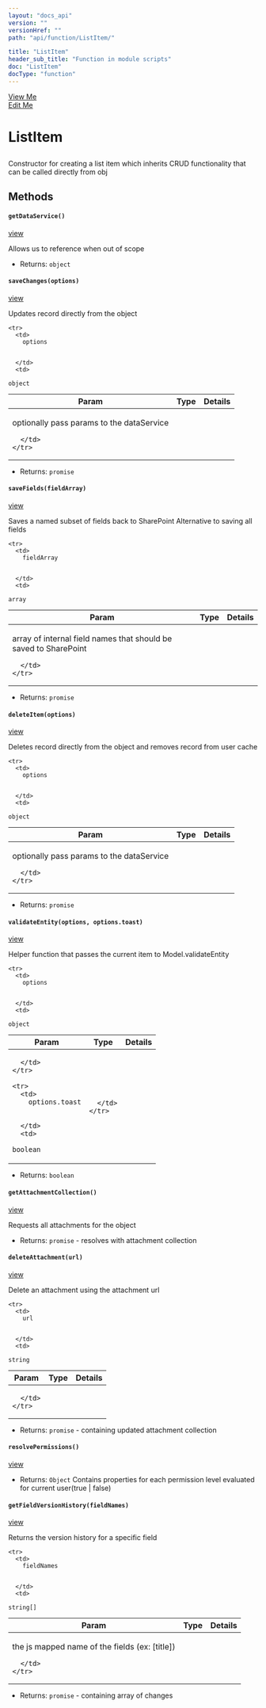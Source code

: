 ```yaml
---
layout: "docs_api"
version: ""
versionHref: ""
path: "api/function/ListItem/"

title: "ListItem"
header_sub_title: "Function in module scripts"
doc: "ListItem"
docType: "function"
---
```


<div class="improve-docs">
  <a href='http://github.com/scatcher/sp-angular/blob/master/app/scripts/services/model_srvc.js#L562'>
    View Me
  </a>
</div>
<div class="improve-docs">
  <a href='http://github.com/scatcher/sp-angular/edit/master/app/scripts/services/model_srvc.js#L562'>
    Edit Me
  </a>
</div>





<h1 class="api-title">

  ListItem



</h1>





Constructor for creating a list item which inherits CRUD functionality that can be called directly from obj










  

  
## Methods


<h4>
  <code>getDataService()</code>

</h4>
<a href='http://github.com/scatcher/sp-angular/blob/master/app/scripts/services/model_srvc.js#L572'>view</a>


Allows us to reference when out of scope






* Returns: 
  <code>object</code> 








<h4>
  <code>saveChanges(options)</code>

</h4>
<a href='http://github.com/scatcher/sp-angular/blob/master/app/scripts/services/model_srvc.js#L583'>view</a>


Updates record directly from the object



<table class="table" style="margin:0;">
  <thead>
    <tr>
      <th>Param</th>
      <th>Type</th>
      <th>Details</th>
    </tr>
  </thead>
  <tbody>
    
    <tr>
      <td>
        options
        
        
      </td>
      <td>
        
  <code>object</code>
      </td>
      <td>
        <p>optionally pass params to the dataService</p>

        
      </td>
    </tr>
    
  </tbody>
</table>






* Returns: 
  <code>promise</code> 








<h4>
  <code>saveFields(fieldArray)</code>

</h4>
<a href='http://github.com/scatcher/sp-angular/blob/master/app/scripts/services/model_srvc.js#L605'>view</a>


Saves a named subset of fields back to SharePoint
Alternative to saving all fields



<table class="table" style="margin:0;">
  <thead>
    <tr>
      <th>Param</th>
      <th>Type</th>
      <th>Details</th>
    </tr>
  </thead>
  <tbody>
    
    <tr>
      <td>
        fieldArray
        
        
      </td>
      <td>
        
  <code>array</code>
      </td>
      <td>
        <p>array of internal field names that should be saved to SharePoint</p>

        
      </td>
    </tr>
    
  </tbody>
</table>






* Returns: 
  <code>promise</code> 








<h4>
  <code>deleteItem(options)</code>

</h4>
<a href='http://github.com/scatcher/sp-angular/blob/master/app/scripts/services/model_srvc.js#L639'>view</a>


Deletes record directly from the object and removes record from user cache



<table class="table" style="margin:0;">
  <thead>
    <tr>
      <th>Param</th>
      <th>Type</th>
      <th>Details</th>
    </tr>
  </thead>
  <tbody>
    
    <tr>
      <td>
        options
        
        
      </td>
      <td>
        
  <code>object</code>
      </td>
      <td>
        <p>optionally pass params to the dataService</p>

        
      </td>
    </tr>
    
  </tbody>
</table>






* Returns: 
  <code>promise</code> 








<h4>
  <code>validateEntity(options, options.toast)</code>

</h4>
<a href='http://github.com/scatcher/sp-angular/blob/master/app/scripts/services/model_srvc.js#L661'>view</a>


Helper function that passes the current item to Model.validateEntity



<table class="table" style="margin:0;">
  <thead>
    <tr>
      <th>Param</th>
      <th>Type</th>
      <th>Details</th>
    </tr>
  </thead>
  <tbody>
    
    <tr>
      <td>
        options
        
        
      </td>
      <td>
        
  <code>object</code>
      </td>
      <td>
        
        
      </td>
    </tr>
    
    <tr>
      <td>
        options.toast
        
        
      </td>
      <td>
        
  <code>boolean</code>
      </td>
      <td>
        
        
      </td>
    </tr>
    
  </tbody>
</table>






* Returns: 
  <code>boolean</code> 








<h4>
  <code>getAttachmentCollection()</code>

</h4>
<a href='http://github.com/scatcher/sp-angular/blob/master/app/scripts/services/model_srvc.js#L677'>view</a>


Requests all attachments for the object






* Returns: 
  <code>promise</code> - resolves with attachment collection








<h4>
  <code>deleteAttachment(url)</code>

</h4>
<a href='http://github.com/scatcher/sp-angular/blob/master/app/scripts/services/model_srvc.js#L694'>view</a>


Delete an attachment using the attachment url



<table class="table" style="margin:0;">
  <thead>
    <tr>
      <th>Param</th>
      <th>Type</th>
      <th>Details</th>
    </tr>
  </thead>
  <tbody>
    
    <tr>
      <td>
        url
        
        
      </td>
      <td>
        
  <code>string</code>
      </td>
      <td>
        
        
      </td>
    </tr>
    
  </tbody>
</table>






* Returns: 
  <code>promise</code> - containing updated attachment collection








<h4>
  <code>resolvePermissions()</code>

</h4>
<a href='http://github.com/scatcher/sp-angular/blob/master/app/scripts/services/model_srvc.js#L711'>view</a>









* Returns: 
  <code>Object</code> Contains properties for each permission level evaluated for current user(true | false)








<h4>
  <code>getFieldVersionHistory(fieldNames)</code>

</h4>
<a href='http://github.com/scatcher/sp-angular/blob/master/app/scripts/services/model_srvc.js#L723'>view</a>


Returns the version history for a specific field



<table class="table" style="margin:0;">
  <thead>
    <tr>
      <th>Param</th>
      <th>Type</th>
      <th>Details</th>
    </tr>
  </thead>
  <tbody>
    
    <tr>
      <td>
        fieldNames
        
        
      </td>
      <td>
        
  <code>string[]</code>
      </td>
      <td>
        <p>the js mapped name of the fields (ex: [title])</p>

        
      </td>
    </tr>
    
  </tbody>
</table>






* Returns: 
  <code>promise</code> - containing array of changes






  
  






